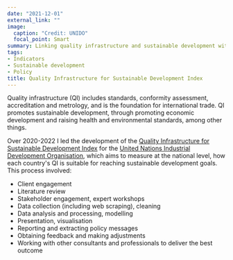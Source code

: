 ```yaml
---
date: "2021-12-01"
external_link: ""
image:
  caption: "Credit: UNIDO"
  focal_point: Smart
summary: Linking quality infrastructure and sustainable development with a data-driven analysis.
tags:
- Indicators
- Sustainable development
- Policy
title: Quality Infrastructure for Sustainable Development Index
---
```


Quality infrastructure (QI) includes standards, conformity assessment, accreditation and metrology, and is the foundation for international trade. QI promotes sustainable development, through promoting economic development and raising health and environmental standards, among other things.

Over 2020-2022 I led the development of the [Quality Infrastructure for Sustainable Development Index](https://hub.unido.org/qi4sd/) for the [United Nations Industrial Development Organisation](https://www.unido.org/), which aims to measure at the national level, how each country's QI is suitable for reaching sustainable development goals. This process involved:

* Client engagement
* Literature review
* Stakeholder engagement, expert workshops
* Data collection (including web scraping), cleaning
* Data analysis and processing, modelling
* Presentation, visualisation
* Reporting and extracting policy messages
* Obtaining feedback and making adjustments
* Working with other consultants and professionals to deliver the best outcome

